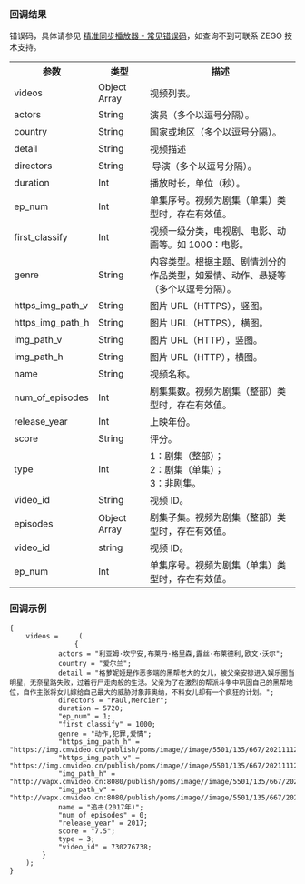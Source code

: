### 回调结果

错误码，具体请参见 [精准同步播放器 - 常见错误码](!ZegoAccurateSyncMediaPlayerSDK-Common_error_codes)，如查询不到可联系 ZEGO 技术支持。

<table class="collapsible-table" >
  <colgroup>
    <col width="15%">
    <col width="20%">
    <col width="65%">
  </colgroup>
<tbody><tr data-row-level="1">
<th>参数</th>
<th>类型</th>
<th>描述</th>
</tr>
<tr data-row-level="3" data-row-child="true">
<td>videos</td>
<td>Object Array</td>
<td>视频列表。</td>
</tr>
<tr data-row-level="3-1">
<td>actors</td>
<td>String</td>
<td>演员（多个以逗号分隔）。</td>
</tr>
<tr data-row-level="3-2">
<td>country</td>
<td>String</td>
<td>国家或地区（多个以逗号分隔）。</td>
</tr>
<tr data-row-level="3-4">
<td>detail</td>
<td>String</td>
<td>视频描述</td>
</tr>
<tr data-row-level="3-5">
<td>directors</td>
<td>String</td>
<td>&nbsp;导演（多个以逗号分隔）。</td>
</tr>
<tr data-row-level="3-6">
<td>duration</td>
<td>Int</td>
<td>播放时长，单位（秒）。&nbsp;</td>
</tr>
<tr data-row-level="3-7">
<td>ep_num</td>
<td>Int</td>
<td>单集序号。视频为剧集（单集）类型时，存在有效值。</td>
</tr>
<tr data-row-level="3-8">
<td>first_classify</td>
<td>Int</td>
<td>视频一级分类，电视剧、电影、动画等。如 1000：电影。&nbsp;</td>
</tr>
<tr data-row-level="3-9">
<td>genre</td>
<td>String</td>
<td>内容类型。根据主题、剧情划分的作品类型，如爱情、动作、悬疑等（多个以逗号分隔）。</td>
</tr>
<tr data-row-level="3-10">
<td>https_img_path_v</td>
<td>String</td>
<td>图片 URL（HTTPS），竖图。</td>
</tr>
<tr data-row-level="3-11">
<td>https_img_path_h</td>
<td>String</td>
<td>图片 URL（HTTPS），横图。</td>
</tr>
<tr data-row-level="3-12">
<td>img_path_v</td>
<td>String</td>
<td>图片 URL（HTTP），竖图。</td>
</tr>
<tr data-row-level="3-13">
<td>img_path_h</td>
<td>String</td>
<td>图片 URL（HTTP），横图。&nbsp;</td>
</tr>
<tr data-row-level="3-15">
<td>name</td>
<td>String</td>
<td>视频名称。</td>
</tr>
<tr data-row-level="3-16">
<td>num_of_episodes</td>
<td>Int</td>
<td>剧集集数。视频为剧集（整部）类型时，存在有效值。</td>
</tr>
<tr data-row-level="3-17">
<td>release_year</td>
<td>Int</td>
<td>上映年份。&nbsp;</td>
</tr>
<tr data-row-level="3-18">
<td>score</td>
<td>String</td>
<td>评分。</td>
</tr>
<tr data-row-level="3-19">
<td>type</td>
<td>Int</td>
<td>1：剧集（整部）； <br> 2：剧集（单集）； <br> 3：非剧集。</td>
</tr>
<tr data-row-level="3-20">
<td>video_id</td>
<td>String</td>
<td>视频 ID。</td>
</tr>
<tr data-row-level="3-21" data-row-child="true">
<td>episodes</td>
<td>Object Array</td>
<td>剧集子集。视频为剧集（整部）类型时，存在有效值。</td>
</tr>
<tr data-row-level="3-21-1">
<td>video_id</td>
<td>string</td>
<td>视频 ID。</td>
</tr>
<tr data-row-level="3-21-2">
<td>ep_num</td>
<td>Int</td>
<td>单集序号。视频为剧集（单集）类型时，存在有效值。</td>
</tr>
</tbody></table>

### 回调示例

```
{
    videos =     (
                {
            actors = "利亚姆·坎宁安,布莱丹·格里森,露丝·布莱德利,欧文·沃尔";
            country = "爱尔兰";
            detail = "格萝妮娅是作恶多端的黑帮老大的女儿，被父亲安排进入娱乐圈当明星，无奈星路失败，过着行尸走肉般的生活。父亲为了在激烈的帮派斗争中巩固自己的黑帮地位，自作主张将女儿嫁给自己最大的威胁对象菲奥纳，不料女儿却有一个疯狂的计划。";
            directors = "Paul,Mercier";
            duration = 5720;
            "ep_num" = 1;
            "first_classify" = 1000;
            genre = "动作,犯罪,爱情";
            "https_img_path_h" = "https://img.cmvideo.cn/publish/poms/image//image/5501/135/667/202111121605_202008131023591450460_H169_1080.webp";
            "https_img_path_v" = "https://img.cmvideo.cn/publish/poms/image//image/5501/135/667/202111121605_2_V34_1080.webp";
            "img_path_h" = "http://wapx.cmvideo.cn:8080/publish/poms/image//image/5501/135/667/202111121605_202008131023591450460_H169_1080.webp";
            "img_path_v" = "http://wapx.cmvideo.cn:8080/publish/poms/image//image/5501/135/667/202111121605_2_V34_1080.webp";
            name = "追击(2017年)";
            "num_of_episodes" = 0;
            "release_year" = 2017;
            score = "7.5";
            type = 3;
            "video_id" = 730276738;
        }
    );
}
```









